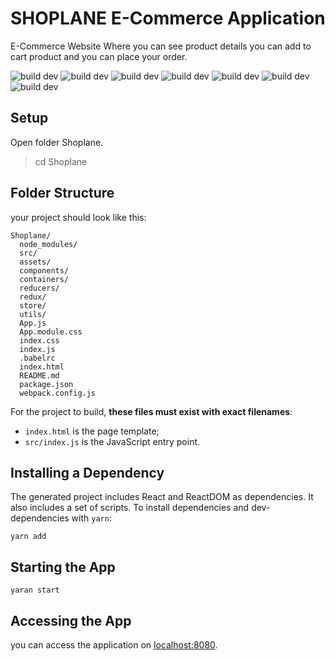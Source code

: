 #  SHOPLANE E-Commerce Application
E-Commerce Website Where you can see product details you can add to cart product and you can place your order.

![build dev](https://img.shields.io/npm/v/npm)
![build dev](https://img.shields.io/npm/v/react?color=blue&label=react&logo=react&logoColor=blue)
![build dev](https://img.shields.io/npm/v/react-dom?color=blue&label=react-dom&logo=react&logoColor=blue)
![build dev](https://img.shields.io/npm/v/redux?color=blue&label=redux)
![build dev](https://img.shields.io/librariesio/release/npm/react)
![build dev](https://img.shields.io/librariesio/release/npm/react?color=yellow&label=dev-dependencies)
![build dev](https://img.shields.io/npm/v/@babel/core?color=orange&label=@babel/core)


## Setup
 Open folder Shoplane.
>cd Shoplane

## Folder Structure
your project should look like this:

```
Shoplane/
  node_modules/
  src/
  assets/
  components/
  containers/
  reducers/
  redux/
  store/
  utils/
  App.js
  App.module.css
  index.css
  index.js
  .babelrc
  index.html
  README.md
  package.json
  webpack.config.js

```
For the project to build, **these files must exist with exact filenames**:

* `index.html` is the page template;
* `src/index.js` is the JavaScript entry point.

## Installing a Dependency
The generated project includes React and ReactDOM as dependencies. It also includes a set of scripts. To install dependencies and dev-dependencies with `yarn`:

```
yarn add

```


## Starting the App

```
yaran start

```
## Accessing the App
  you can access the application on [localhost:8080](localhost:8080).
